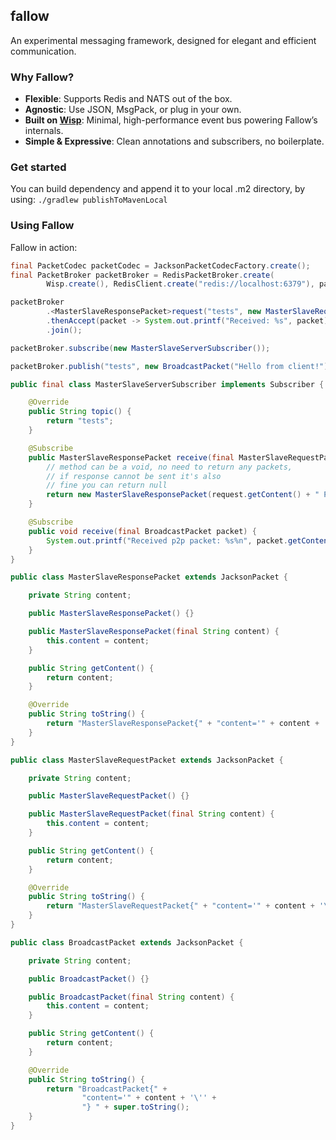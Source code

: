 ## fallow

An experimental messaging framework, designed for elegant and efficient communication.

### Why Fallow?

- **Flexible**: Supports Redis and NATS out of the box.
- **Agnostic**: Use JSON, MsgPack, or plug in your own.
- **Built on [Wisp](https://github.com/vanqure/wisp)**: Minimal, high-performance event bus powering Fallow’s internals.
- **Simple & Expressive**: Clean annotations and subscribers, no boilerplate.

### Get started

You can build dependency and append it to your local .m2 directory, by using: `./gradlew publishToMavenLocal`

### Using Fallow

Fallow in action:

```java
final PacketCodec packetCodec = JacksonPacketCodecFactory.create();
final PacketBroker packetBroker = RedisPacketBroker.create(
        Wisp.create(), RedisClient.create("redis://localhost:6379"), packetCodec, Duration.ofSeconds(30L));

packetBroker         
        .<MasterSlaveResponsePacket>request("tests", new MasterSlaveRequestPacket("Ping!"))
        .thenAccept(packet -> System.out.printf("Received: %s", packet))
        .join();

packetBroker.subscribe(new MasterSlaveServerSubscriber());

packetBroker.publish("tests", new BroadcastPacket("Hello from client!"));

public final class MasterSlaveServerSubscriber implements Subscriber {

    @Override
    public String topic() {
        return "tests";
    }

    @Subscribe
    public MasterSlaveResponsePacket receive(final MasterSlaveRequestPacket request) {
        // method can be a void, no need to return any packets,
        // if response cannot be sent it's also
        // fine you can return null
        return new MasterSlaveResponsePacket(request.getContent() + " Pong!");
    }

    @Subscribe
    public void receive(final BroadcastPacket packet) {
        System.out.printf("Received p2p packet: %s%n", packet.getContent());
    }
}

public class MasterSlaveResponsePacket extends JacksonPacket {

    private String content;

    public MasterSlaveResponsePacket() {}

    public MasterSlaveResponsePacket(final String content) {
        this.content = content;
    }

    public String getContent() {
        return content;
    }

    @Override
    public String toString() {
        return "MasterSlaveResponsePacket{" + "content='" + content + '\'' + "} " + super.toString();
    }
}

public class MasterSlaveRequestPacket extends JacksonPacket {

    private String content;

    public MasterSlaveRequestPacket() {}

    public MasterSlaveRequestPacket(final String content) {
        this.content = content;
    }

    public String getContent() {
        return content;
    }

    @Override
    public String toString() {
        return "MasterSlaveRequestPacket{" + "content='" + content + '\'' + "} " + super.toString();
    }
}

public class BroadcastPacket extends JacksonPacket {

    private String content;

    public BroadcastPacket() {}

    public BroadcastPacket(final String content) {
        this.content = content;
    }

    public String getContent() {
        return content;
    }

    @Override
    public String toString() {
        return "BroadcastPacket{" +
                "content='" + content + '\'' +
                "} " + super.toString();
    }
}
```